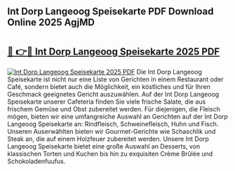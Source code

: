 ## Int Dorp Langeoog Speisekarte PDF Download Online 2025 AgjMD

# <h2><a href="http://gc5kkdn.nevu.top/?p=Int+Dorp+Langeoog+Speisekarte">🔗 👉🔴 Int Dorp Langeoog Speisekarte 2025 PDF</a></h2>

[![Int Dorp Langeoog Speisekarte 2025 PDF](https://i.imgur.com/dBaPXMq.png)](http://gc5kkdn.nevu.top/?p=Int+Dorp+Langeoog+Speisekarte)
Die Int Dorp Langeoog Speisekarte ist nicht nur eine Liste von Gerichten in einem Restaurant oder Café, sondern bietet auch die Möglichkeit, ein köstliches und für Ihren Geschmack geeignetes Gericht auszuwählen. Auf der Int Dorp Langeoog Speisekarte unserer Cafeteria finden Sie viele frische Salate, die aus frischem Gemüse und Obst zubereitet werden. Für diejenigen, die Fleisch mögen, bieten wir eine umfangreiche Auswahl an Gerichten auf der Int Dorp Langeoog Speisekarte an: Rindfleisch, Schweinefleisch, Huhn und Fisch. Unseren Auserwählten bieten wir Gourmet-Gerichte wie Schaschlik und Steak an, die auf einem Holzfeuer zubereitet werden. Unsere Int Dorp Langeoog Speisekarte bietet eine große Auswahl an Desserts, von klassischen Torten und Kuchen bis hin zu exquisiten Crème Brûlée und Schokoladenfuufus.

